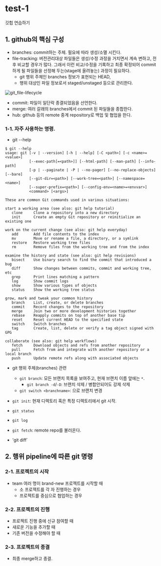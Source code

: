 # test-1
깃헙 연습하기

## 1. github의 핵심 구성
- branches: commit하는 주체. 필요에 따라 생성/소멸 시킨다.
- file-tracking: 버전관리대상 파일들은 생성/수정 과정을 거치면서 계속 변하고, 전후 비교할 경우가 많다. 그래서 이런 비교/수정을 기록하고
최종 확정되어 commit하게 될 파일들을 선정해 두는(stage에 올려놓는) 과정이 필요하다.  
  - git 행위 주체인 branches 정보가 표현되는 HEAD,
  - 행위 대상인 파일 정보로서 staged/unstaged 등으로 관리한다. 

![git_file-lifecycle](https://git-scm.com/book/en/v2/images/lifecycle.png)
- commit: 파일이 일단락 종결되었음을 선언한다.
- merge: 여러 갈래의 branches에서 commit 된 파일들을 종합한다.
- hub: github 등의 remote 중계 repository로 백업 및 협업을 한다.

### 1-1. 자주 사용하는 명령.
- git --help
```
$ git --help
usage: git [-v | --version] [-h | --help] [-C <path>] [-c <name>=<value>]
           [--exec-path[=<path>]] [--html-path] [--man-path] [--info-path]
           [-p | --paginate | -P | --no-pager] [--no-replace-objects] [--bare]
           [--git-dir=<path>] [--work-tree=<path>] [--namespace=<name>]
           [--super-prefix=<path>] [--config-env=<name>=<envvar>]
           <command> [<args>]

These are common Git commands used in various situations:

start a working area (see also: git help tutorial)
   clone     Clone a repository into a new directory
   init      Create an empty Git repository or reinitialize an existing one

work on the current change (see also: git help everyday)
   add       Add file contents to the index
   mv        Move or rename a file, a directory, or a symlink
   restore   Restore working tree files
   rm        Remove files from the working tree and from the index

examine the history and state (see also: git help revisions)
   bisect    Use binary search to find the commit that introduced a bug
   diff      Show changes between commits, commit and working tree, etc
   grep      Print lines matching a pattern
   log       Show commit logs
   show      Show various types of objects
   status    Show the working tree status

grow, mark and tweak your common history
   branch    List, create, or delete branches
   commit    Record changes to the repository
   merge     Join two or more development histories together
   rebase    Reapply commits on top of another base tip
   reset     Reset current HEAD to the specified state
   switch    Switch branches
   tag       Create, list, delete or verify a tag object signed with GPG

collaborate (see also: git help workflows)
   fetch     Download objects and refs from another repository
   pull      Fetch from and integrate with another repository or a local branch
   push      Update remote refs along with associated objects

```
- git 행위 주체(branches) 관련
  - `git branch`: 모든 브랜치 목록을 보여주고, 현재 브랜치 이름 앞에는 `*`.
    - `git branch -d`/`-D`: 브랜치 삭제 / 병합안되어도 강제 삭제
  - `git switch <branchname>`: <branchname>으로 브랜치 변경
   

- `git init`: 현재 디렉토리 혹은 특정 디렉토리에서 git 시작.
- `git status`
- `git log`
- `git fetch`: remote repo를 불러온다.
- 'git diff`
## 2. 행위 pipeline에 따른 git 명령
### 2-1. 프로젝트의 시작
- team 여러 명이 brand-new 프로젝트를 시작할 때
  - 소 프로젝트를 각 자 진행하는 경우
  - 프로젝트를 중심으로 협업하는 경우
### 2-2. 프로젝트의 진행
- 프로젝트 진행 중에 신규 참여할 때
- 새로운 기능을 추가할 때
- 기존 버전을 수정해야 할 때
### 2-3. 프로젝트의 종결
- 최종 merge하고 종결.
